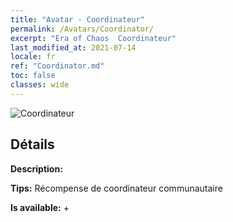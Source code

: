 ```yaml
---
title: "Avatar - Coordinateur"
permalink: /Avatars/Coordinator/
excerpt: "Era of Chaos  Coordinateur"
last_modified_at: 2021-07-14
locale: fr
ref: "Coordinator.md"
toc: false
classes: wide
---
```

 ![Coordinateur](/images/a/avatarFrame_15.png)

## Détails

 **Description:**  

 **Tips:** Récompense de coordinateur communautaire 

 **Is available:**  + 

